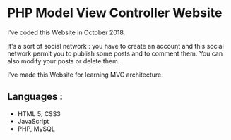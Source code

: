 # PHP Model View Controller Website

I've coded this Website in October 2018.

It's a sort of social network : you have to create an account and this social network permit you to publish some posts and to comment them. You can also modify your posts or delete them.

I've made this Website for learning MVC architecture.

## Languages :
* HTML 5, CSS3
* JavaScript
* PHP, MySQL
